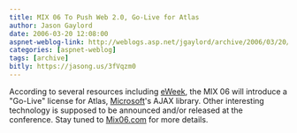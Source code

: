 ```yaml
---
title: MIX 06 To Push Web 2.0, Go-Live for Atlas
author: Jason Gaylord
date: 2006-03-20 12:08:00
aspnet-weblog-link: http://weblogs.asp.net/jgaylord/archive/2006/03/20/440625.aspx
categories: [aspnet-weblog]
tags: [archive]
bitly: https://jasong.us/3fVqzm0
---
```


According to several resources including [eWeek](http://www.eweek.com/article2/0,1895,1939466,00.asp?kc=ewnws032006dtx1k0000599), the MIX 06 will introduce a "Go-Live" license for Atlas, [Microsoft](http://www.microsoft.com/ "Microsoft")'s AJAX library. Other interesting technology is supposed to be announced and/or released at the conference. Stay tuned to [Mix06.com](http://www.mix06.com/) for more details.